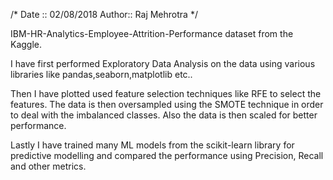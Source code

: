 /*
   Date :: 02/08/2018
   Author:: Raj Mehrotra
*/


IBM-HR-Analytics-Employee-Attrition-Performance dataset from the Kaggle. 

I have first performed Exploratory Data Analysis on the data using  various libraries like pandas,seaborn,matplotlib etc..

Then I have plotted used feature selection techniques like RFE to select the features.  The data is then oversampled using the SMOTE technique in order to deal with the imbalanced classes. Also the data is then scaled for better performance. 

Lastly I have trained many ML models from the scikit-learn library for predictive modelling and compared the performance using Precision, Recall and other metrics.
